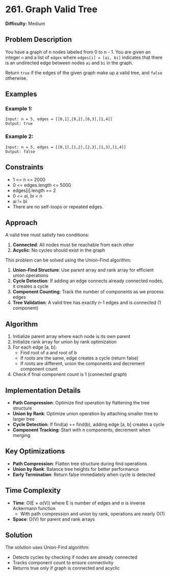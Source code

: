 # 261. Graph Valid Tree

**Difficulty:** Medium

## Problem Description

You have a graph of n nodes labeled from 0 to n - 1. You are given an integer `n` and a list of `edges` where `edges[i] = [ai, bi]` indicates that there is an undirected edge between nodes `ai` and `bi` in the graph.

Return `true` if the edges of the given graph make up a valid tree, and `false` otherwise.

## Examples

### Example 1:
```
Input: n = 5, edges = [[0,1],[0,2],[0,3],[1,4]]
Output: true
```

### Example 2:
```
Input: n = 5, edges = [[0,1],[1,2],[2,3],[1,3],[1,4]]
Output: false
```

## Constraints

- 1 <= n <= 2000
- 0 <= edges.length <= 5000
- edges[i].length == 2
- 0 <= ai, bi < n
- ai != bi
- There are no self-loops or repeated edges.

## Approach

A valid tree must satisfy two conditions:
1. **Connected**: All nodes must be reachable from each other
2. **Acyclic**: No cycles should exist in the graph

This problem can be solved using the Union-Find algorithm:

1. **Union-Find Structure**: Use parent array and rank array for efficient union operations
2. **Cycle Detection**: If adding an edge connects already connected nodes, it creates a cycle
3. **Component Counting**: Track the number of components as we process edges
4. **Tree Validation**: A valid tree has exactly n-1 edges and is connected (1 component)

## Algorithm

1. Initialize parent array where each node is its own parent
2. Initialize rank array for union by rank optimization
3. For each edge [a, b]:
   - Find root of a and root of b
   - If roots are the same, edge creates a cycle (return false)
   - If roots are different, union the components and decrement component count
4. Check if final component count is 1 (connected graph)

## Implementation Details

- **Path Compression**: Optimize find operation by flattening the tree structure
- **Union by Rank**: Optimize union operation by attaching smaller tree to larger tree
- **Cycle Detection**: If find(a) == find(b), adding edge [a, b] creates a cycle
- **Component Tracking**: Start with n components, decrement when merging

## Key Optimizations

- **Path Compression**: Flatten tree structure during find operations
- **Union by Rank**: Balance tree heights for better performance
- **Early Termination**: Return false immediately when cycle is detected

## Time Complexity

- **Time**: O(E × α(V)) where E is number of edges and α is inverse Ackermann function
  - With path compression and union by rank, operations are nearly O(1)
- **Space**: O(V) for parent and rank arrays

## Solution

The solution uses Union-Find algorithm:
- Detects cycles by checking if nodes are already connected
- Tracks component count to ensure connectivity
- Returns true only if graph is connected and acyclic
